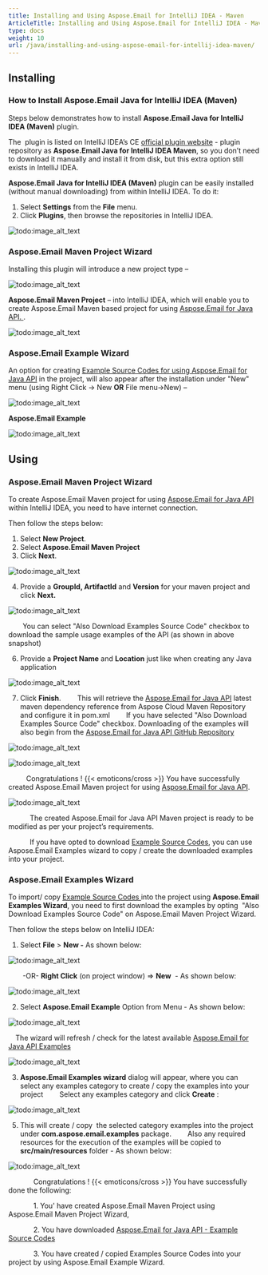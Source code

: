 ```yaml
---
title: Installing and Using Aspose.Email for IntelliJ IDEA - Maven
ArticleTitle: Installing and Using Aspose.Email for IntelliJ IDEA - Maven
type: docs
weight: 10
url: /java/installing-and-using-aspose-email-for-intellij-idea-maven/
---
```


## **Installing**
### **How to Install Aspose.Email Java for IntelliJ IDEA (Maven)**
Steps below demonstrates how to install **Aspose.Email Java for IntelliJ IDEA (Maven)** plugin.

The  plugin is listed on IntelliJ IDEA’s CE [official plugin website](https://plugins.jetbrains.com/plugin/7982-aspose-email-java-for-intellij-idea-maven/) - plugin repository as **Aspose.Email Java for IntelliJ IDEA Maven**, so you don’t need to download it manually and install it from disk, but this extra option still exists in IntelliJ IDEA.

**Aspose.Email Java for IntelliJ IDEA (Maven)** plugin can be easily installed (without manual downloading) from within IntelliJ IDEA. To do it:

1. Select **Settings** from the **File** menu.
1. Click **Plugins**, then browse the repositories in IntelliJ IDEA. 

![todo:image_alt_text](https://i.imgur.com/CqfrpME.jpg)
### **Aspose.Email Maven Project Wizard**
Installing this plugin will introduce a new project type – 

![todo:image_alt_text](http://download-codeplex.sec.s-msft.com/Download/SourceControlFileDownload.ashx?ProjectName=aspose-emailjavaintellij&changeSetId=9bb8f707bcbd2a369c5098f0c1a7766227cf7e24&itemId=src%2fresources%2fasposeSmall.png)

**Aspose.Email Maven Project** – into IntelliJ IDEA, which will enable you to create Aspose.Email Maven based project for using [Aspose.Email for Java API. ](https://products.aspose.com/total/java). 

![todo:image_alt_text](https://i.imgur.com/L3LFdZL.jpg)
### **Aspose.Email Example Wizard**
An option for creating [Example Source Codes for using Aspose.Email for Java API](https://github.com/aspose-email/Aspose.Email-for-Java/tree/master/Examples) in the project, will also appear after the installation under "New" menu (using Right Click -> New **OR** File menu->New) – 

![todo:image_alt_text](http://download-codeplex.sec.s-msft.com/Download/SourceControlFileDownload.ashx?ProjectName=aspose-emailjavaintellij&changeSetId=9bb8f707bcbd2a369c5098f0c1a7766227cf7e24&itemId=src%2fresources%2fasposeSmall.png)

**Aspose.Email Example**

![todo:image_alt_text](https://i.imgur.com/oXCbKkV.jpg)
## **Using**
### **Aspose.Email Maven Project Wizard**
To create Aspose.Email Maven project for using [Aspose.Email for Java API](https://products.aspose.com/total/java) within IntelliJ IDEA, you need to have internet connection.

Then follow the steps below:

1. Select **New Project**.
2. Select **Aspose.Email Maven Project** 
3. Click **Next**. 

![todo:image_alt_text](https://i.imgur.com/L3LFdZL.jpg)


4. Provide a **GroupId, ArtifactId** and **Version** for your maven project and click **Next.**

![todo:image_alt_text](https://i.imgur.com/bBR5fp3.jpg)


`    `You can select "Also Download Examples Source Code" checkbox to download the sample usage examples of the API (as shown in above snapshot)

6. Provide a **Project Name** and **Location** just like when creating any Java application

![todo:image_alt_text](https://i.imgur.com/HJJQcRA.jpg)


7. Click **Finish**.
`    `This will retrieve the [Aspose.Email for Java API](https://products.aspose.com/total/java) latest maven dependency reference from Aspose Cloud Maven Repository and configure it in pom.xml
`    `If you have selected "Also Download Examples Source Code" checkbox. Downloading of the examples will also begin from the [Aspose.Email for Java API GitHub Repository](https://github.com/aspose-email/Aspose.Email-for-Java/tree/master/Examples)

![todo:image_alt_text](https://i.imgur.com/yglB09p.jpg)

![todo:image_alt_text](https://i.imgur.com/ZEUtDNG.jpg)

`     `Congratulations ! {{< emoticons/cross >}} You have successfully created Aspose.Email Maven project for using [Aspose.Email for Java API](https://products.aspose.com/total/java).

![todo:image_alt_text](https://i.imgur.com/AWPN8cu.jpg)

`      `The created Aspose.Email for Java API Maven project is ready to be modified as per your project’s requirements.

`      `If you have opted to download [Example Source Codes](https://github.com/aspose-email/Aspose.Email-for-Java/tree/master/Examples), you can use Aspose.Email Examples wizard to copy / create the downloaded examples into your project.
### **Aspose.Email Examples Wizard**
To import/ copy [Example Source Codes ](https://github.com/aspose-email/Aspose.Email-for-Java/tree/master/Examples)into the project using **Aspose.Email Examples Wizard**, you need to first download the examples by opting  "Also Download Examples Source Code" on Aspose.Email Maven Project Wizard.

Then follow the steps below on IntelliJ IDEA:

1. Select **File** > **New -** As shown below: 

![todo:image_alt_text](https://i.imgur.com/N8tT9Q0.jpg)


`    `-OR- **Right Click** (on project window) => **New**  - As shown below: 

![todo:image_alt_text](https://i.imgur.com/aUBWkhp.jpg)


2. Select **Aspose.Email Example** Option from Menu - As shown below: 

![todo:image_alt_text](https://i.imgur.com/uMacV7p.jpg)


`  `The wizard will refresh / check for the latest available [Aspose.Email for Java API Examples](https://github.com/aspose-email/Aspose.Email-for-Java/tree/master/Examples) 

![todo:image_alt_text](https://i.imgur.com/5PZwsuq.jpg)


3. **Aspose.Email Examples wizard** dialog will appear, where you can select any examples category to create / copy the examples into your project
`    `Select any examples category and click **Create** : 

![todo:image_alt_text](https://i.imgur.com/oXCbKkV.jpg)


5. This will create / copy  the selected category examples into the project under **com.aspose.email.examples** package.
`    `Also any required resources for the execution of the examples will be copied to **src/main/resources** folder - As shown below:

![todo:image_alt_text](https://i.imgur.com/JUpiGJG.jpg)



`       `Congratulations ! {{< emoticons/cross >}} You have successfully done the following:

`       `1. You' have created Aspose.Email Maven Project using Aspose.Email Maven Project Wizard,

`       `2. You have downloaded [Aspose.Email for Java API - Example Source Codes](https://github.com/aspose-email/Aspose.Email-for-Java/tree/master/Examples)

`       `3. You have created / copied Examples Source Codes into your project by using Aspose.Email Example Wizard.
